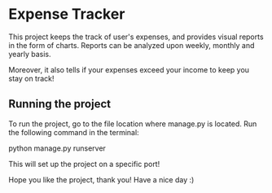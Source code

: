 # Expense Tracker

This project keeps the track of user's expenses, and provides visual reports in the form of charts. Reports can be analyzed upon weekly, monthly and yearly basis.

Moreover, it also tells if your expenses exceed your income to keep you stay on track!


## Running the project

To run the project, go to the file location where manage.py is located. Run the following command in the terminal:

python manage.py runserver

This will set up the project on a specific port!

Hope you like the project, thank you!
Have a nice day :)
